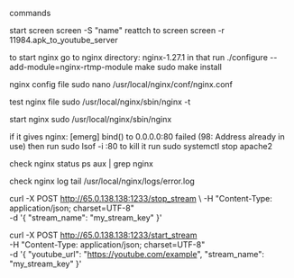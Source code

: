 commands

start screen
screen -S "name"
reattch to screen
screen -r 11984.apk_to_youtube_server



to start nginx
go to nginx directory: nginx-1.27.1
in that run 
./configure --add-module=nginx-rtmp-module
make
sudo make install


nginx config file 
sudo nano /usr/local/nginx/conf/nginx.conf

test nginx file
sudo /usr/local/nginx/sbin/nginx -t

start nginx
sudo /usr/local/nginx/sbin/nginx

if it gives nginx: [emerg] bind() to 0.0.0.0:80 failed (98: Address already in use)
then run
sudo lsof -i :80
to kill it run
sudo systemctl stop apache2

check nginx status 
ps aux | grep nginx

check nginx log 
tail /usr/local/nginx/logs/error.log



curl -X POST http://65.0.138.138:1233/stop_stream \ 
-H "Content-Type: application/json; charset=UTF-8" \
-d '{
  "stream_name": "my_stream_key"
}'

curl -X POST http://65.0.138.138:1233/start_stream \
-H "Content-Type: application/json; charset=UTF-8" \
-d '{
  "youtube_url": "https://youtube.com/example",
  "stream_name": "my_stream_key"
}'



